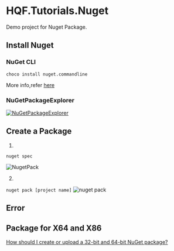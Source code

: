 ﻿# HQF.Tutorials.Nuget
Demo project for Nuget Package.

## Install Nuget

### NuGet CLI

```choco install nuget.commandline```

More info,refer [here](https://docs.nuget.org/ndocs/guides/install-nuget)


### NuGetPackageExplorer

[![NuGetPackageExplorer](https://cloud.githubusercontent.com/assets/5808377/11324261/06c2ccd8-912d-11e5-87e4-9898b2217baa.png)](https://github.com/NuGetPackageExplorer/NuGetPackageExplorer)


## Create a Package

1.
```nuget spec```

 ![NugetPack](Pics/NugetSpec.png)


2.
``` nuget pack [project name] ```
 ![nuget pack](Pics/NugetPack.png)


## Error


## Package for X64 and X86

[How should I create or upload a 32-bit and 64-bit NuGet package?](http://stackoverflow.com/a/11376762/1616023)
